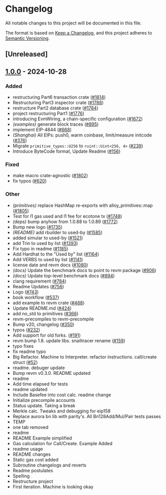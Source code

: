 # Changelog

All notable changes to this project will be documented in this file.

The format is based on [Keep a Changelog](https://keepachangelog.com/en/1.0.0/),
and this project adheres to [Semantic Versioning](https://semver.org/spec/v2.0.0.html).

## [Unreleased]

## [1.0.0](https://github.com/minaminao/revm/releases/tag/revm-optimism-v1.0.0) - 2024-10-28

### Added

- restructuring Part6 transaction crate ([#1814](https://github.com/minaminao/revm/pull/1814))
- Restructuring Part3 inspector crate ([#1788](https://github.com/minaminao/revm/pull/1788))
- restructure Part2 database crate ([#1784](https://github.com/minaminao/revm/pull/1784))
- project restructuring Part1 ([#1776](https://github.com/minaminao/revm/pull/1776))
- introducing EvmWiring, a chain-specific configuration ([#1672](https://github.com/minaminao/revm/pull/1672))
- *(examples)* generate block traces ([#895](https://github.com/minaminao/revm/pull/895))
- implement EIP-4844 ([#668](https://github.com/minaminao/revm/pull/668))
- *(Shanghai)* All EIPs: push0, warm coinbase, limit/measure initcode ([#376](https://github.com/minaminao/revm/pull/376))
- Migrate `primitive_types::U256` to `ruint::Uint<256, 4>` ([#239](https://github.com/minaminao/revm/pull/239))
- Introduce ByteCode format, Update Readme ([#156](https://github.com/minaminao/revm/pull/156))

### Fixed

- make macro crate-agnostic ([#1802](https://github.com/minaminao/revm/pull/1802))
- fix typos ([#620](https://github.com/minaminao/revm/pull/620))

### Other

- *(primitives)* replace HashMap re-exports with alloy_primitives::map ([#1805](https://github.com/minaminao/revm/pull/1805))
- Test for l1 gas used and l1 fee for ecotone tx ([#1748](https://github.com/minaminao/revm/pull/1748))
- *(deps)* bump anyhow from 1.0.88 to 1.0.89 ([#1772](https://github.com/minaminao/revm/pull/1772))
- Bump new logo ([#1735](https://github.com/minaminao/revm/pull/1735))
- *(README)* add rbuilder to used-by ([#1585](https://github.com/minaminao/revm/pull/1585))
- added simular to used-by ([#1521](https://github.com/minaminao/revm/pull/1521))
- add Trin to used by list ([#1393](https://github.com/minaminao/revm/pull/1393))
- Fix typo in readme ([#1185](https://github.com/minaminao/revm/pull/1185))
- Add Hardhat to the "Used by" list ([#1164](https://github.com/minaminao/revm/pull/1164))
- Add VERBS to used by list ([#1141](https://github.com/minaminao/revm/pull/1141))
- license date and revm docs ([#1080](https://github.com/minaminao/revm/pull/1080))
- *(docs)* Update the benchmark docs to point to revm package ([#906](https://github.com/minaminao/revm/pull/906))
- *(docs)* Update top-level benchmark docs ([#894](https://github.com/minaminao/revm/pull/894))
- clang requirement ([#784](https://github.com/minaminao/revm/pull/784))
- Readme Updates ([#756](https://github.com/minaminao/revm/pull/756))
- Logo ([#743](https://github.com/minaminao/revm/pull/743))
- book workflow ([#537](https://github.com/minaminao/revm/pull/537))
- add example to revm crate ([#468](https://github.com/minaminao/revm/pull/468))
- Update README.md ([#424](https://github.com/minaminao/revm/pull/424))
- add no_std to primitives ([#366](https://github.com/minaminao/revm/pull/366))
- revm-precompiles to revm-precompile
- Bump v20, changelog ([#350](https://github.com/minaminao/revm/pull/350))
- typos ([#232](https://github.com/minaminao/revm/pull/232))
- Add support for old forks. ([#191](https://github.com/minaminao/revm/pull/191))
- revm bump 1.8. update libs. snailtracer rename ([#159](https://github.com/minaminao/revm/pull/159))
- typo fixes
- fix readme typo
- Big Refactor. Machine to Interpreter. refactor instructions. call/create struct ([#52](https://github.com/minaminao/revm/pull/52))
- readme. debuger update
- Bump revm v0.3.0. README updated
- readme
- Add time elapsed for tests
- readme updated
- Include Basefee into cost calc. readme change
- Initialize precompile accounts
- Status update. Taking a break
- Merkle calc. Tweaks and debugging for eip158
- Replace aurora bn lib with parity's. All Bn128Add/Mul/Pair tests passes
- TEMP
- one tab removed
- readme
- README Example simplified
- Gas calculation for Call/Create. Example Added
- readme usage
- README changes
- Static gas cost added
- Subroutine changelogs and reverts
- Readme postulates
- Spelling
- Restructure project
- First iteration. Machine is looking okay
